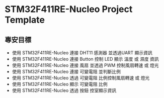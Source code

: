 # STM32F411RE-Nucleo Project Template

## 專安目標

* 使用 STM32F411RE-Nucleo 連接 DHT11 感測器 並透過UART 顯示資訊
* 使用 STM32F411RE-Nucleo 連接 Button 控制 LED 顯示 溫度 或 濕度 資訊
* 使用 STM32F411RE-Nucleo 連接 風扇 並透過 PWM 控制風扇轉速 或 燈光
* 使用 STM32F411RE-Nucleo 連接 可變電阻 並判斷比例
* 使用 STM32F411RE-Nucleo 透過 可變電阻 比例控制風扇轉速 或 燈光
* 使用 STM32F411RE-Nucleo 顯示 可變電阻 比例
* 使用 STM32F411RE-Nucleo 透過 按鈕 控室顯示資訊
